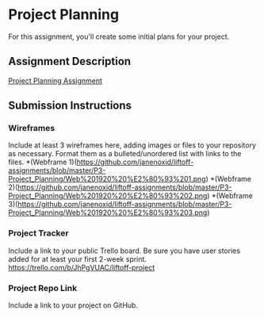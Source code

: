 # Project Planning
For this assignment, you'll create some initial plans for your project.

## Assignment Description
[Project Planning Assignment](https://education.launchcode.org/liftoff/modules/assignments/project-planning)

## Submission Instructions

### Wireframes

Include at least 3 wireframes here, adding images or files to your repository as necessary. Format them as a bulleted/unordered list with links to the files.
*(Webframe 1)(https://github.com/janenoxid/liftoff-assignments/blob/master/P3-Project_Planning/Web%201920%20%E2%80%93%201.png)
*(Webframe 2)(https://github.com/janenoxid/liftoff-assignments/blob/master/P3-Project_Planning/Web%201920%20%E2%80%93%202.png)
*(Webframe 3)(https://github.com/janenoxid/liftoff-assignments/blob/master/P3-Project_Planning/Web%201920%20%E2%80%93%203.png)

### Project Tracker

Include a link to your public Trello board. Be sure you have user stories added for at least your first 2-week sprint.
https://trello.com/b/JhPgVUAC/liftoff-project

### Project Repo Link

Include a link to your project on GitHub.
